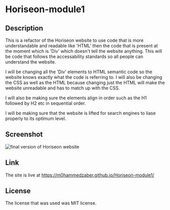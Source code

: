 # Horiseon-module1

## Description

This is a refactor of the Horiseon website to use code that is more understandable and readable like 'HTML' then the code that is present at the moment which is 'Div' which doesn't tell the website anything. This will be code that follows the accessability standards so all people can understand the website.

I will be changing all the 'Div' elements to HTML semantic code so the website knows exactly what the code is referring to. I will also be changing the CSS as well as the HTML because changing just the HTML will make the website unreadable and has to match up with the CSS. 

I will also be making sure the elements align in order such as the H1 followed by H2 etc in sequential order.

I will be making sure that the website is lifted for search engines to liase properly to its optimum level.


## Screenshot

<img src="starter/assets/images/final vertion of Horiseon website.png" alt="final version of Horiseon website">

## Link

The site is live at https://m0hammedzaber.github.io/Horiseon-module1/

## License

The license that was used was MIT license.

